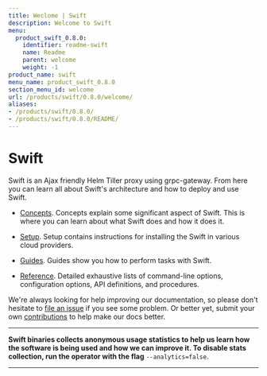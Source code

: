 ```yaml
---
title: Weclome | Swift
description: Welcome to Swift
menu:
  product_swift_0.8.0:
    identifier: readme-swift
    name: Readme
    parent: welcome
    weight: -1
product_name: swift
menu_name: product_swift_0.8.0
section_menu_id: welcome
url: /products/swift/0.8.0/welcome/
aliases:
- /products/swift/0.8.0/
- /products/swift/0.8.0/README/
---
```


# Swift
Swift is an Ajax friendly Helm Tiller proxy using grpc-gateway. From here you can learn all about Swift's architecture and how to deploy and use Swift.

- [Concepts](/products/swift/0.8.0/concepts/). Concepts explain some significant aspect of Swift. This is where you can learn about what Swift does and how it does it.

- [Setup](/products/swift/0.8.0/setup/). Setup contains instructions for installing
  the Swift in various cloud providers.

- [Guides](/products/swift/0.8.0/guides/). Guides show you how to perform tasks with Swift.

- [Reference](/products/swift/0.8.0/reference/). Detailed exhaustive lists of
command-line options, configuration options, API definitions, and procedures.

We're always looking for help improving our documentation, so please don't hesitate to [file an issue](https://github.com/appscode/swift/issues/new) if you see some problem. Or better yet, submit your own [contributions](/products/swift/0.8.0/CONTRIBUTING) to help
make our docs better.

---

**Swift binaries collects anonymous usage statistics to help us learn how the software is being used and how we can improve it. To disable stats collection, run the operator with the flag** `--analytics=false`.

---
